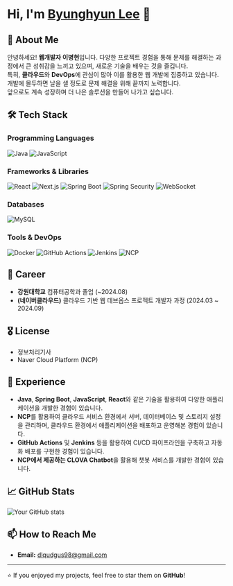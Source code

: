 # Hi, I'm [Byunghyun Lee](https://github.com/your-username) 👋

## 🚀 About Me
안녕하세요! **웹개발자 이병현**입니다. 다양한 프로젝트 경험을 통해 문제를 해결하는 과정에서 큰 성취감을 느끼고 있으며, 새로운 기술을 배우는 것을 즐깁니다.  
특히, **클라우드**와 **DevOps**에 관심이 많아 이를 활용한 웹 개발에 집중하고 있습니다. 개발에 몰두하면 날을 샐 정도로 문제 해결을 위해 끝까지 노력합니다.  
앞으로도 계속 성장하며 더 나은 솔루션을 만들어 나가고 싶습니다.


## 🛠️ Tech Stack

### Programming Languages
![Java](https://img.shields.io/badge/-Java-007396?logo=java&logoColor=white&style=flat)
![JavaScript](https://img.shields.io/badge/-JavaScript-F7DF1E?logo=javascript&logoColor=black&style=flat)

### Frameworks & Libraries
![React](https://img.shields.io/badge/-React-61DAFB?logo=react&logoColor=black&style=flat)
![Next.js](https://img.shields.io/badge/-Next.js-000000?logo=next.js&logoColor=white&style=flat)
![Spring Boot](https://img.shields.io/badge/-Spring_Boot-6DB33F?logo=spring&logoColor=white&style=flat)
![Spring Security](https://img.shields.io/badge/-Spring_Security-6DB33F?logo=spring&logoColor=white&style=flat)
![WebSocket](https://img.shields.io/badge/-WebSocket-000000?logo=websocket&logoColor=white&style=flat)

### Databases
![MySQL](https://img.shields.io/badge/-MySQL-4479A1?logo=mysql&logoColor=white&style=flat)

### Tools & DevOps
![Docker](https://img.shields.io/badge/-Docker-2496ED?logo=docker&logoColor=white&style=flat)
![GitHub Actions](https://img.shields.io/badge/-GitHub_Actions-2088FF?logo=github-actions&logoColor=white&style=flat)
![Jenkins](https://img.shields.io/badge/-Jenkins-D24939?logo=jenkins&logoColor=white&style=flat)
![NCP](https://img.shields.io/badge/-Naver_Cloud-03C75A?logo=naver&logoColor=white&style=flat)

## 📂 Career

- **강원대학교** 컴퓨터공학과 졸업 (~2024.08)
- **(네이버클라우드)** 클라우드 기반 웹 데브옵스 프로젝트 개발자 과정 (2024.03 ~ 2024.09)

## 🎖️ License

- 정보처리기사
- Naver Cloud Platform (NCP)

## 💼 Experience

- **Java**, **Spring Boot**, **JavaScript**, **React**와 같은 기술을 활용하여 다양한 애플리케이션을 개발한 경험이 있습니다.
- **NCP**를 활용하여 클라우드 서비스 환경에서 서버, 데이터베이스 및 스토리지 설정을 관리하며, 클라우드 환경에서 애플리케이션을 배포하고 운영해본 경험이 있습니다.
- **GitHub Actions** 및 **Jenkins** 등을 활용하여 CI/CD 파이프라인을 구축하고 자동화 배포를 구현한 경험이 있습니다.
- **NCP에서 제공하는 CLOVA Chatbot**을 활용해 챗봇 서비스를 개발한 경험이 있습니다.

## 📈 GitHub Stats
![Your GitHub stats](https://github-readme-stats.vercel.app/api?username=themerous&show_icons=true&theme=radical)

## 📫 How to Reach Me
- **Email:** dlqudgus98@gmail.com

---

⭐️ If you enjoyed my projects, feel free to star them on **GitHub**!
